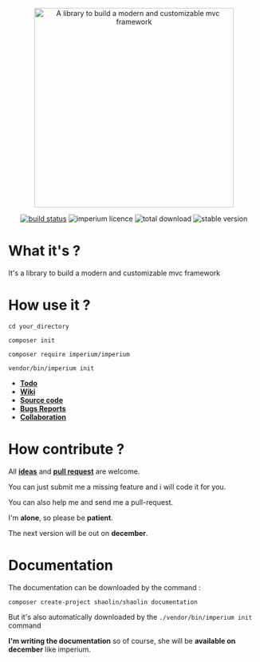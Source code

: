 <p align="center"> <img src="https://camo.githubusercontent.com/9014da55d4015e192764c4a743b213e6d36fd9d8/68747470733a2f2f7a7570696d616765732e6e65742f75702f31382f30382f726432752e706e67" width="400" alt="A library to build a modern and customizable mvc framework">  
</p>

<p align="center">
    <a href="https://travis-ci.com/fumseckworld/imperium">   <img src="https://travis-ci.com/fumseckworld/imperium.svg?branch=omaticayas" alt="build status"></a>
    <img  src="https://poser.pugx.org/imperium/imperium/license" alt="imperium licence">
    <img src="https://poser.pugx.org/imperium/imperium/downloads"  alt="total download"> 
    <img src="https://poser.pugx.org/imperium/imperium/version" alt="stable version">
</p>

# What it's ?

It's a library to build a modern and customizable mvc framework

# How use it ?

`cd your_directory`

`composer init`

`composer require imperium/imperium`

`vendor/bin/imperium init`

* [**Todo**](https://trello.com/b/ZMKB0OiD)
*  [**Wiki**](https://github.com/fumseckworld/imperium/wiki)
* [**Source code**](https://github.com/fumseckworld/imperium)
* [**Bugs Reports**](https://github.com/fumseckworld/imperium/issues)
* [**Collaboration**](https://github.com/fumseckworld/imperium/pulls)

# How contribute  ? 

All [**ideas**](https://github.com/fumseckworld/imperium/issues) and [**pull request**](https://help.github.com/en/github/collaborating-with-issues-and-pull-requests/about-pull-requests)
 are welcome.

You can just submit me a missing feature and i will code it for you.

You can also help me and send me a pull-request.

I'm **alone**, so please be **patient**. 

The next version will be out on **december**.

# Documentation

The documentation can be downloaded by the command :

`composer create-project shaolin/shaolin documentation`

But it's also automatically downloaded by the `./vendor/bin/imperium init` command

**I'm writing the documentation** so of course, she will be **available on december** like imperium.